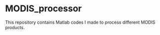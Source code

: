 # MODIS_processor
This repository contains Matlab codes I made to process different MODIS products.

